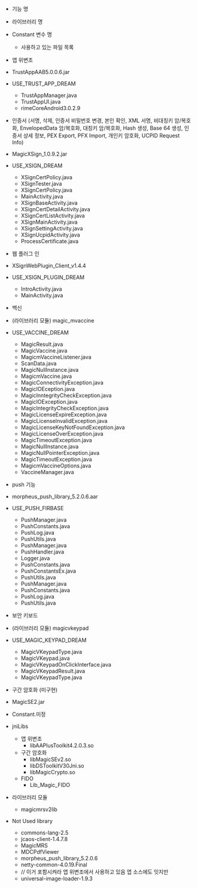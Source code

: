 * 기능 명
* 라이브러리 명
* Constant 변수 명
    - 사용하고 있는 파일 목록

* 앱 위변조
* TrustAppAAB5.0.0.6.jar
* USE_TRUST_APP_DREAM
  - TrustAppManager.java
  - TrustAppUI.java
  - rimeCoreAndroid3.0.2.9

* 인증서 (서명, 삭제, 인증서 비밀번호 변경, 본인 확인, XML 서명, 비대칭키 암/복호화, EnvelopedData 암/복호화, 대칭키 암/복호화, Hash 생성, Base
  64 생성, 인증서 상세 정보, PEX Export, PFX Import, 개인키 암호화, UCPID Request Info)
* MagicXSign_1.0.9.2.jar
* USE_XSIGN_DREAM
  - XSignCertPolicy.java
  - XSignTester.java
  - XSignCertPolicy.java
  - MainActivity.java
  - XSignBaseActivity.java
  - XSignCertDetailActivity.java
  - XSignCertListActivity.java
  - XSignMainActivity.java
  - XSignSettingActivity.java
  - XSignUcpidActivity.java
  - ProcessCertificate.java

* 웹 플러그 인
* XSignWebPlugin_Client_v1.4.4
* USE_XSIGN_PLUGIN_DREAM
  - IntroActivity.java
  - MainActivity.java

* 백신
* (라이브러리 모듈) magic_mvaccine
* USE_VACCINE_DREAM
  - MagicResult.java
  - MagicVaccine.java
  - MagicmVaccineListener.java
  - ScanData.java
  - MagicNullInstance.java
  - MagicmVaccine.java
  - MagicConnectivityException.java
  - MagicIOEception.java
  - MagicInntegrityCheckException.java
  - MagicIOException.java
  - MagicIntegrityCheckException.java
  - MagicLicenseExpireException.java
  - MagicLicenseInvalidException.java
  - MagicLicenseKeyNotFoundException.java
  - MagicLicenseOverException.java
  - MagicTimeoutException.java
  - MagicNullInstance.java
  - MagicNullPointerException.java
  - MagicTimeoutException.java
  - MagicmVaccineOptions.java
  - VaccineManager.java

* push 기능
* morpheus_push_library_5.2.0.6.aar
* USE_PUSH_FIRBASE
  - PushManager.java
  - PushConstants.java
  - PushLog.java
  - PushUtils.java
  - PushManager.java
  - PushHandler.java
  - Logger.java
  - PushConstants.java
  - PushConstantsEx.java
  - PushUtils.java
  - PushManager.java
  - PushConstants.java
  - PushLog.java
  - PushUtils.java

* 보안 키보드
* (라이브러리 모듈) magicvkeypad
* USE_MAGIC_KEYPAD_DREAM
  - MagicVKeypadType.java
  - MagicVKeypad.java
  - MagicVKeypadOnClickInterface.java
  - MagicVKeypadResult.java
  - MagicVKeypadType.java

* 구간 암호화 (미구현)
* MagicSE2.jar
* Constant.미정

* jniLibs
  * 앱 위변조
    - libAAPlusToolkit4.2.0.3.so
  * 구간 암호화
    - libMagicSEv2.so
    - libDSToolkitV30Jni.so
    - libMagicCrypto.so
  * FIDO
    - Lib_Magic_FIDO

* 라이브러리 모듈
  - magicmrsv2lib

* Not Used library
  - commons-lang-2.5
  - jcaos-client-1.4.7.8
  - MagicMRS
  - MDCPdfViewer
  - morpheus_push_library_5.2.0.6
  - netty-common-4.0.19.Final
  - // 이거 포함시켜라 앱 위변조에서 사용하고 있음 앱 소스에도 잇지만
  - universal-image-loader-1.9.3